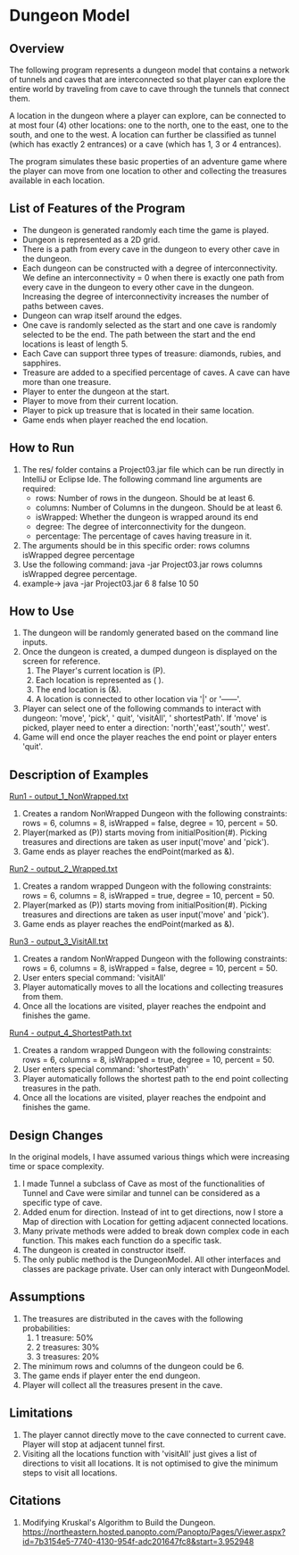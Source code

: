 # Dungeon Model

## Overview

The following program represents a dungeon model that contains a network of tunnels and caves that
are interconnected so that player can explore the entire world by traveling from cave to cave
through the tunnels that connect them.

A location in the dungeon where a player can explore, can be connected to at most four (4) other
locations: one to the north, one to the east, one to the south, and one to the west. A location can
further be classified as tunnel (which has exactly 2 entrances) or a cave (which has 1, 3 or 4
entrances).

The program simulates these basic properties of an adventure game where the player can move from one
location to other and collecting the treasures available in each location.

## List of Features of the Program

* The dungeon is generated randomly each time the game is played.
* Dungeon is represented as a 2D grid.
* There is a path from every cave in the dungeon to every other cave in the dungeon.
* Each dungeon can be constructed with a degree of interconnectivity. We define an interconnectivity
  = 0 when there is exactly one path from every cave in the dungeon to every other cave in the
  dungeon. Increasing the degree of interconnectivity increases the number of paths between caves.
* Dungeon can wrap itself around the edges.
* One cave is randomly selected as the start and one cave is randomly selected to be the end. The
  path between the start and the end locations is least of length 5.
* Each Cave can support three types of treasure: diamonds, rubies, and sapphires.
* Treasure are added to a specified percentage of caves. A cave can have more than one treasure.
* Player to enter the dungeon at the start.
* Player to move from their current location.
* Player to pick up treasure that is located in their same location.
* Game ends when player reached the end location.

## How to Run

1) The res/ folder contains a Project03.jar file which can be run directly in IntelliJ or Eclipse
   Ide. The following command line arguments are required:
    * rows: Number of rows in the dungeon. Should be at least 6.
    * columns: Number of Columns in the dungeon. Should be at least 6.
    * isWrapped: Whether the dungeon is wrapped around its end
    * degree: The degree of interconnectivity for the dungeon.
    * percentage: The percentage of caves having treasure in it.
2) The arguments should be in this specific order: rows columns isWrapped degree percentage
3) Use the following command: java -jar Project03.jar rows columns isWrapped degree percentage.
4) example-> java -jar Project03.jar 6 8 false 10 50

## How to Use

1) The dungeon will be randomly generated based on the command line inputs.
2) Once the dungeon is created, a dumped dungeon is displayed on the screen for reference.
    1) The Player's current location is (P).
    2) Each location is represented as ( ).
    3) The end location is (&).
    4) A location is connected to other location via '|' or '——'.
3) Player can select one of the following commands to interact with dungeon:  'move', 'pick', '
   quit', 'visitAll', '
   shortestPath'. If 'move' is picked, player need to enter a direction: 'north','east','south','
   west'.
4) Game will end once the player reaches the end point or player enters 'quit'.

## Description of Examples

<ins>Run1 - output_1_NonWrapped.txt</ins>

1) Creates a random NonWrapped Dungeon with the following constraints:
   rows = 6, columns = 8, isWrapped = false, degree = 10, percent = 50.
2) Player(marked as (P)) starts moving from initialPosition(#). Picking treasures and directions are
   taken as user input('move' and 'pick').
3) Game ends as player reaches the endPoint(marked as &).

<ins>Run2 - output_2_Wrapped.txt</ins>

1) Creates a random wrapped Dungeon with the following constraints:
   rows = 6, columns = 8, isWrapped = true, degree = 10, percent = 50.
2) Player(marked as (P)) starts moving from initialPosition(#). Picking treasures and directions are
   taken as user input('move' and 'pick').
3) Game ends as player reaches the endPoint(marked as &).

<ins>Run3 - output_3_VisitAll.txt</ins>

1) Creates a random NonWrapped Dungeon with the following constraints:
   rows = 6, columns = 8, isWrapped = false, degree = 10, percent = 50.
2) User enters special command: 'visitAll'
3) Player automatically moves to all the locations and collecting treasures from them.
4) Once all the locations are visited, player reaches the endpoint and finishes the game.

<ins>Run4 - output_4_ShortestPath.txt</ins>

1) Creates a random wrapped Dungeon with the following constraints:
   rows = 6, columns = 8, isWrapped = true, degree = 10, percent = 50.
2) User enters special command: 'shortestPath'
3) Player automatically follows the shortest path to the end point collecting treasures in the path.
4) Once all the locations are visited, player reaches the endpoint and finishes the game.

## Design Changes

In the original models, I have assumed various things which were increasing time or space
complexity.

1) I made Tunnel a subclass of Cave as most of the functionalities of Tunnel and Cave were similar
   and tunnel can be considered as a specific type of cave.
2) Added enum for direction. Instead of int to get directions, now I store a Map of direction with
   Location for getting adjacent connected locations.
3) Many private methods were added to break down complex code in each function. This makes each
   function do a specific task.
4) The dungeon is created in constructor itself.
5) The only public method is the DungeonModel. All other interfaces and classes are package private.
   User can only interact with DungeonModel.

## Assumptions

1) The treasures are distributed in the caves with the following probabilities:
    1) 1 treasure: 50%
    2) 2 treasures: 30%
    3) 3 treasures: 20%
2) The minimum rows and columns of the dungeon could be 6.
3) The game ends if player enter the end dungeon.
4) Player will collect all the treasures present in the cave.

## Limitations

1) The player cannot directly move to the cave connected to current cave. Player will stop at
   adjacent tunnel first.
2) Visiting all the locations function with 'visitAll' just gives a list of directions to visit all
   locations. It is not optimised to give the minimum steps to visit all locations.

## Citations

1. Modifying Kruskal's Algorithm to Build the Dungeon.
   https://northeastern.hosted.panopto.com/Panopto/Pages/Viewer.aspx?id=7b3154e5-7740-4130-954f-adc201647fc8&start=3.952948